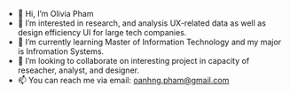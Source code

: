 - 👋 Hi, I’m Olivia Pham
- 👀 I’m interested in research, and analysis UX-related data as well as design efficiency UI for large tech companies.
- 🌱 I’m currently learning Master of Information Technology  and my major is Infromation Systems.
- 💞️ I’m looking to collaborate on interesting project in capacity of reseacher, analyst, and designer.
- 📫 You can reach me via email: oanhng.pham@gmail.com

<!---
Olivia-Ph/Olivia-Ph is a ✨ special ✨ repository because its `README.md` (this file) appears on your GitHub profile.
You can click the Preview link to take a look at your changes.
--->
